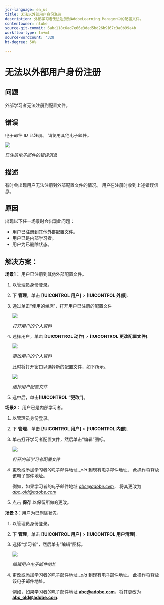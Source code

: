 ```yaml
---
jcr-language: en_us
title: 无法以外部用户身份注册
description: 外部学习者无法注册到AdobeLearning Manager中的配置文件。
contentowner: nluke
source-git-commit: 6abc118c6ad7e66e3ded5bd26b9167c3a0b99e4b
workflow-type: tm+mt
source-wordcount: '328'
ht-degree: 50%

---
```




# 无法以外部用户身份注册

## 问题

外部学习者无法注册到配置文件。

## 错误

电子邮件 ID 已注册。 请使用其他电子邮件。

![](assets/cp-register-profile.png)

*已注册电子邮件的错误消息*

## 描述

有时会出现用户无法注册到外部配置文件的情况。 用户在注册时收到上述错误信息。

## 原因

出现以下任一场景时会出现此问题：

* 用户已注册到其他外部配置文件。
* 用户已是内部学习者。
* 用户为已删除状态。

## 解决方案：

**场景1：** 用户已注册到其他外部配置文件。

1. 以管理员身份登录。
1. 下 **管理**，单击 **[!UICONTROL 用户]** > **[!UICONTROL 外部]**.
1. 通过单击“使用的坐席”，打开用户已注册的配置文件

   ![](assets/cp-seats-used.png)

   *打开用户的个人资料*

1. 选择用户，单击 **[!UICONTROL 动作]** > **[!UICONTROL 更改配置文件]**.

   ![](assets/cp-change-profile.png)

   *更改用户的个人资料*

   此时将打开窗口以选择新的配置文件，如下所示。

   ![](assets/cp-select-profiles.png)

   *选择用户配置文件*

1. 选中后，单击&#x200B;**[!UICONTROL “更改”]**。

**场景2：** 用户已是内部学习者。

1. 以管理员身份登录。
1. 下 **管理**，单击 **[!UICONTROL 用户]** > **[!UICONTROL 内部]**.
1. 单击打开学习者配置文件，然后单击“编辑”图标。

   ![](assets/cp-internal-learner.png)

   *打开内部学习者配置文件*

1. 更改或添加学习者的电子邮件地址 *_old* 到现有电子邮件地址。 此操作将释放该电子邮件地址。

   例如，如果学习者的电子邮件地址 *<abc@adobe.com>，* 将其更改为 *<abc_old@adobe.com>*

1. 点击 **保存** 以保留所做的更改。

**场景 3：**&#x200B;用户为已删除状态。

1. 以管理员身份登录。
1. 下 **管理**，单击 **[!UICONTROL 用户]** > **[!UICONTROL 用户清理]**.
1. 选择“学习者”，然后单击“编辑”图标。

   ![](assets/cp-deleted-learner.png)

   *编辑用户电子邮件地址*

1. 更改或添加学习者的电子邮件地址 *_old* 到现有电子邮件地址。 此操作将释放该电子邮件地址。

   例如，如果学习者的电子邮件地址 **<abc@adobe.com>**，将其更改为 **<abc_old@adobe.com>**.
